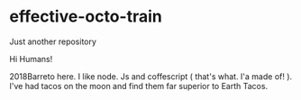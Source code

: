 # effective-octo-train
Just another repository



Hi Humans!


2018Barreto here. I like node. Js and coffescript ( that's what. I'a made of! ). I've had tacos on the moon and find them far superior to Earth Tacos.
